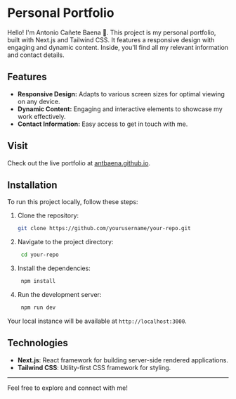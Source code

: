 # Personal Portfolio
 Hello! I'm Antonio Cañete Baena 👋.
This project is my personal portfolio, built with Next.js and Tailwind CSS. It features a responsive design with engaging and dynamic content. Inside, you'll find all my relevant information and contact details.

## Features

- **Responsive Design:** Adapts to various screen sizes for optimal viewing on any device.
- **Dynamic Content:** Engaging and interactive elements to showcase my work effectively.
- **Contact Information:** Easy access to get in touch with me.

## Visit

Check out the live portfolio at [antbaena.github.io](http://antbaena.github.io).

## Installation

To run this project locally, follow these steps:

1. Clone the repository:
   ```bash
   git clone https://github.com/yourusername/your-repo.git

2. Navigate to the project directory:
   ```bash
    cd your-repo

4. Install the dependencies:
   ```bash
    npm install

6. Run the development server:
   ```bash
    npm run dev

Your local instance will be available at `http://localhost:3000`.

## Technologies

- **Next.js**: React framework for building server-side rendered applications.
- **Tailwind CSS**: Utility-first CSS framework for styling.
- ---

Feel free to explore and connect with me!
